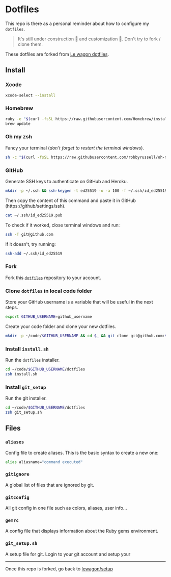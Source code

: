 # Dotfiles

This repo is there as a personal reminder about how to configure my `dotfiles`.

> It's still  under construction 🚧 and customization 🎨. Don't try to fork / clone them.

These dotfiles are forked from [Le wagon dotfiles](https://github.com/lewagon/dotfiles).

## Install

### Xcode

```sh
xcode-select --install
```

### Homebrew
```sh
ruby -e "$(curl -fsSL https://raw.githubusercontent.com/Homebrew/install/master/install)"
brew update
```

### Oh my zsh

Fancy your terminal (*don't forget to restart the terminal windows*).

```sh
sh -c "$(curl -fsSL https://raw.githubusercontent.com/robbyrussell/oh-my-zsh/master/tools/install.sh)"
```

### GitHub

Generate SSH keys to authenticate on GitHub and Heroku.

```sh
mkdir -p ~/.ssh && ssh-keygen -t ed25519 -o -a 100 -f ~/.ssh/id_ed25519 -C "your@email.here"
```

Then copy the content of this command and paste it in GitHub (https://github/settings/ssh).

```sh
cat ~/.ssh/id_ed25519.pub
```

To check if it worked, close terminal windows and run:

```sh
ssh -T git@github.com
```

If it doesn't, try running:

```sh
ssh-add ~/.ssh/id_ed25519
```


### Fork

Fork this [`dotfiles`](#) repository to your account.

### Clone `dotfiles` in local code folder
Store your GitHub username is a variable that will be useful in the next steps.

```sh
export GITHUB_USERNAME=github_username
```

Create your code folder and clone your new dotfiles.

```sh
mkdir -p ~/code/$GITHUB_USERNAME && cd $_ && git clone git@github.com:$GITHUB_USERNAME/dotfiles.git
```

### Install `install.sh`

Run the `dotfiles` installer.

```sh
cd ~/code/$GITHUB_USERNAME/dotfiles
zsh install.sh
```

### Install `git_setup`
Run the git installer.

```sh
cd ~/code/$GITHUB_USERNAME/dotfiles
zsh git_setup.sh
```

## Files

### `aliases`

Config file to create aliases. This is the basic syntax to create a new one:

```sh
alias aliasname="command executed"
```

### `gitignore`

A global list of files that are ignored by git.

### `gitconfig`

All git config in one file such as colors, aliases, user info...

### `gemrc`

A config file that displays information about the Ruby gems environment.

### `git_setup.sh`

A setup file for git. Login to your git account and setup your

***

Once this repo is forked, go back to [lewagon/setup](https://github.com/lewagon/setup)
